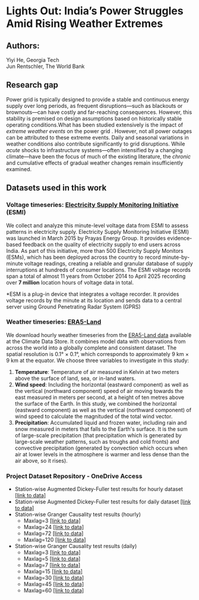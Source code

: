 # Lights Out: India’s Power Struggles Amid Rising Weather Extremes

## Authors:
Yiyi He, Georgia Tech<br>
Jun Rentschler, The World Bank<br>

## Research gap
Power grid is typically designed to provide a stable and continuous energy supply over long periods, as frequent disruptions—such as blackouts or brownouts—can have costly and far-reaching consequences. However, this stability is premised on design assumptions based on historically stable operating conditions.What has been studied extensively is the impact of *extreme weather events* on the power grid . However, not all power outages can be attributed to these extreme events. Daily and seasonal variations in weather conditions also contribute significantly to grid disruptions. While *acute* shocks to infrastructure systems—often intensified by a changing climate—have been the focus of much of the existing literature, the *chronic* and cumulative effects of gradual weather changes remain insufficiently examined.


## Datasets used in this work
### Voltage timeseries: [Electricity Supply Monitoring Initiative](https://watchyourpower.org/the_initiative.php) (ESMI)

We collect and analyze this minute-level voltage data from ESMI to assess patterns in electricity supply. Electricity Supply Monitoring Initiative (ESMI) was launched in March 2015 by Prayas Energy Group. It provides evidence-based feedback on the quality of electricity supply to end users across India. As part of this initiative, more than 500 Electricity Supply Monitors (ESMs), which has been deployed across the country to record minute-by-minute voltage readings, creating a reliable and granular database of supply interruptions at hundreds of consumer locations. The ESMI voltage records span a total of almost 11 years from October 2014 to April 2025 recording over **7 million** location hours of voltage data in total.

*ESM is a plug-in device that integrates a voltage recorder. It provides voltage records by the minute at its location and sends data to a central server using Ground Penetrating Radar System (GPRS)

### Weather timeseries: [ERA5-Land](https://cds.climate.copernicus.eu/cdsapp#!/dataset/reanalysis-era5-land?tab=overview)

We download hourly weather timeseries from the [ERA5-Land data](https://cds.climate.copernicus.eu/datasets/reanalysis-era5-land?tab=overview) available at the Climate Data Store. It combines model data with observations from across the world into a globally complete and consistent dataset. The spatial resolution is 0.1° × 0.1°, which corresponds to approximately 9 km × 9 km at the equator. We choose three variables to investigate in this study:
1. **Temperature**: Temperature of air measured in Kelvin at two meters above the surface of land, sea, or in-land waters.
2. **Wind speed**: Including the horizontal (eastward component) as well as the vertical (northward component) speed of air moving towards the east measured in meters per second, at a height of ten metres above the surface of the Earth. In this study, we combined the horizontal (eastward component) as well as the vertical (northward component) of wind speed to calculate the magnituded of the total wind vector.
3. **Precipitation**: Accumulated liquid and frozen water, including rain and snow measured in meters that falls to the Earth's surface. It is the sum of large-scale precipitation (that precipitation which is generated by large-scale weather patterns, such as troughs and cold fronts) and convective precipitation (generated by convection which occurs when air at lower levels in the atmosphere is warmer and less dense than the air above, so it rises).

### Project Dataset Repository - OneDrive Access

- Station-wise Augmented Dickey-Fuller test results for hourly dataset [[link to data]](https://gtvault-my.sharepoint.com/:x:/g/personal/yhe603_gatech_edu/Eb5YSG7oP4lHr_pNp1eloksBttu31KyaOHkir8b8m2ksKg?e=yGChQz)
- Station-wise Augmented Dickey-Fuller test results for daily dataset [[link to data]](https://gtvault-my.sharepoint.com/:x:/g/personal/yhe603_gatech_edu/EepiX2khbCtFiN4b5jj7v-oBHpMYnVqiPXzVhW-mVl7i5A?e=pmLMoO)
- Station-wise Granger Causality test results (hourly)
    - Maxlag=3 [[link to data]](https://gtvault-my.sharepoint.com/:x:/g/personal/yhe603_gatech_edu/Ebb56fOnazxFkHDcbmPvTUgBVgyQa1Tv3QqHXfn9j1HCLg?e=vGD2G1)
    - Maxlag=24 [[link to data]](https://gtvault-my.sharepoint.com/:x:/g/personal/yhe603_gatech_edu/ETgtvvCPk71Hsto2fzcK8woBTS40-dGLHcrhVtiKThtL0A?e=iHhj9z)
    - Maxlag=72 [[link to data]](https://gtvault-my.sharepoint.com/:x:/g/personal/yhe603_gatech_edu/EVnKlof26eVMqEoKPrVi_-kBI5XJ4aEQfFhZcsGXaYr_ww?e=UoWoYI)
    - Maxlag=120 [[link to data]](https://gtvault-my.sharepoint.com/:x:/g/personal/yhe603_gatech_edu/EQ-f9SccLANHuGEhEfxozbsBfBGDuAkDqEwHTCaydxd4Bg?e=bGIqVN)
- Station-wise Granger Causality test results (daily)
    - Maxlag=3 [[link to data]](https://gtvault-my.sharepoint.com/:x:/g/personal/yhe603_gatech_edu/EYGwGB-bvBdLnq5XhZZEIKIBkcvPPFL1F06zGsCy55MAaw?e=uy1YBD)
    - Maxlag=5 [[link to data]](https://gtvault-my.sharepoint.com/:x:/g/personal/yhe603_gatech_edu/Ee8_1zKXj7BJoQCR_pedTbsB8og1SlvpBS4qGZwFMoiIWw?e=zhXGZ7)
    - Maxlag=7 [[link to data]](https://gtvault-my.sharepoint.com/:x:/g/personal/yhe603_gatech_edu/EbifbS3noL9BjusvCuFxIqYBD7e47o04G6HZpjiPIbq2tw?e=6HkCVY)
    - Maxlag=15 [[link to data]](https://gtvault-my.sharepoint.com/:x:/g/personal/yhe603_gatech_edu/ERivlWLyCxNHok5FDukaSywBUTEh1GNipXqpGeTN0hhBRg?e=KPdigj)
    - Maxlag=30 [[link to data]](https://gtvault-my.sharepoint.com/:x:/g/personal/yhe603_gatech_edu/EYvAr3dfq8pHv9ct58sCSEMBOmV2YTeiGRzAnFIYaCq7mA?e=2aZSCl)
    - Maxlag=45 [[link to data]](https://gtvault-my.sharepoint.com/:x:/g/personal/yhe603_gatech_edu/EeRJdPE1xM5Jnwkjn4w13hABbbb9BbB2Drko4IaTh7RISw?e=GtSepR)
    - Maxlag=60 [[link to data]](https://gtvault-my.sharepoint.com/:x:/g/personal/yhe603_gatech_edu/EbifbS3noL9BjusvCuFxIqYBD7e47o04G6HZpjiPIbq2tw?e=6HkCVY)
